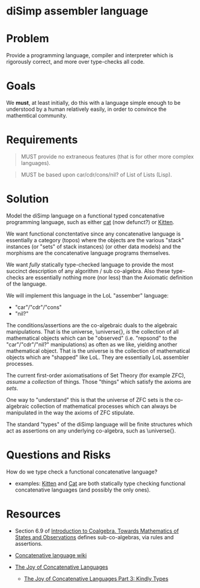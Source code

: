 # diSimp assembler language

# Problem

Provide a programming language, compiler and interpreter which is 
rigorously correct, and more over type-checks all code.

# Goals

We **must**, at least initially, do this with a language simple enough to 
be understood by a human relatively easily, in order to convince the 
mathemtical community.

# Requirements

> MUST provide no extraneous features (that is for other more complex 
> languages).

> MUST be based upon car/cdr/cons/nil? of List of Lists (Lisp).

# Solution

Model the diSimp language on a functional typed concatenative programming 
language, such as either 
[cat](http://www.codeproject.com/Articles/16247/Cat-A-Statically-Typed-Programming-Language-Interp) 
(now defunct?) or [Kitten](http://kittenlang.org/).

We want functional conctentative since any concatenative language is 
essentially a category (topos) where the objects are the various "stack" 
instances (or "sets" of stack instances) (or other data models) and the 
morphisms are the concatenative language programs themselves.

We want *fully* statically type-checked language to provide the most 
succinct description of any algorithm / sub co-algebra. Also these 
type-checks are essentially nothing more (nor less) than the Axiomatic 
definition of the language.

We will implement this language in the LoL "assember" language:

* "car"/"cdr"/"cons"
* "nil?"

The conditions/assertions are the co-algebraic duals to the algebraic
manipulations. That is the universe, \universe{}, *is* the collection of
all mathematical objects which can be "observed" (i.e. "repsond" to the
"car"/"cdr"/"nil?" manipulations) as often as we like, yielding another
mathematical object. That is the universe is the collection of
mathematical objects which are "shapped" like LoL. They are essentially
LoL assembler processes.

The current first-order axiomatisations of Set Theory (for example ZFC),
*assume* a *collection* of things. Those "things" which satisfy the
axioms are *sets*.

One way to "understand" this is that the universe of ZFC sets is the
co-algebraic collection of mathematical processes which can always be
manipulated in the way the axioms of ZFC stipulate.

The standard "types" of the diSimp language will be finite structures 
which act as assertions on any underlying co-algebra, such as 
\universe{}.

# Questions and Risks

How do we type check a functional concatenative language?

* examples: [Kitten](http://kittenlang.org/) and 
[Cat](http://www.codeproject.com/Articles/16247/Cat-A-Statically-Typed-Programming-Language-Interp) 
are both statically type checking functional concatenative languages (and 
possibly the only ones).


# Resources

* Section 6.9 of [Introduction to Coalgebra. Towards Mathematics of
States and
Observations](http://www.cs.ru.nl/B.Jacobs/CLG/JacobsCoalgebraIntro.pdf)
defines sub-co-algebras, via rules and assertions.

* [Concatenative language wiki](http://concatenative.org)

* [The Joy of Concatenative 
Languages](http://www.codecommit.com/blog/category/cat)

  * [The Joy of Concatenative Languages Part 3: Kindly 
    Types](http://www.codecommit.com/blog/cat/the-joy-of-concatenative-languages-part-3)
